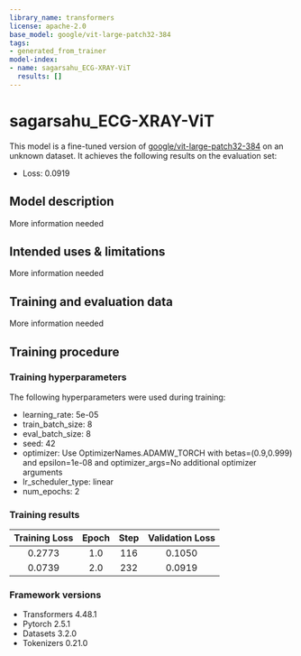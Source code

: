 ```yaml
---
library_name: transformers
license: apache-2.0
base_model: google/vit-large-patch32-384
tags:
- generated_from_trainer
model-index:
- name: sagarsahu_ECG-XRAY-ViT
  results: []
---
```


<!-- This model card has been generated automatically according to the information the Trainer had access to. You
should probably proofread and complete it, then remove this comment. -->

# sagarsahu_ECG-XRAY-ViT

This model is a fine-tuned version of [google/vit-large-patch32-384](https://huggingface.co/google/vit-large-patch32-384) on an unknown dataset.
It achieves the following results on the evaluation set:
- Loss: 0.0919

## Model description

More information needed

## Intended uses & limitations

More information needed

## Training and evaluation data

More information needed

## Training procedure

### Training hyperparameters

The following hyperparameters were used during training:
- learning_rate: 5e-05
- train_batch_size: 8
- eval_batch_size: 8
- seed: 42
- optimizer: Use OptimizerNames.ADAMW_TORCH with betas=(0.9,0.999) and epsilon=1e-08 and optimizer_args=No additional optimizer arguments
- lr_scheduler_type: linear
- num_epochs: 2

### Training results

| Training Loss | Epoch | Step | Validation Loss |
|:-------------:|:-----:|:----:|:---------------:|
| 0.2773        | 1.0   | 116  | 0.1050          |
| 0.0739        | 2.0   | 232  | 0.0919          |


### Framework versions

- Transformers 4.48.1
- Pytorch 2.5.1
- Datasets 3.2.0
- Tokenizers 0.21.0
